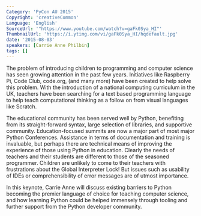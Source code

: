 ```yaml
---
Category: 'PyCon AU 2015'
Copyright: 'creativeCommon'
Language: 'English'
SourceUrl: '"https://www.youtube.com/watch?v=gaFk0Sya_HI"'
ThumbnailUrl: 'https://i.ytimg.com/vi/gaFk0Sya_HI/hqdefault.jpg'
date: '2015-08-03'
speakers: [Carrie Anne Philbin]
tags: []
---
```

The problem of introducing children to programming and computer science has seen growing attention in the past few years. Initiatives like Raspberry Pi, Code Club, code.org, (and many more) have been created to help solve this problem. With the introduction of a national computing curriculum in the UK, teachers have been searching for a text based programming language to help teach computational thinking as a follow on from visual languages like Scratch.

The educational community has been served well by Python, benefiting from its straight-forward syntax, large selection of libraries, and supportive community. Education-focused summits are now a major part of most major Python Conferences. Assistance in terms of documentation and training is invaluable, but perhaps there are technical means of improving the experience of those using Python in education. Clearly the needs of teachers and their students are different to those of the seasoned programmer. Children are unlikely to come to their teachers with frustrations about the Global Interpreter Lock! But issues such as usability of IDEs or comprehensibility of error messages are of utmost importance.

In this keynote, Carrie Anne will discuss existing barriers to Python becoming the premier language of choice for teaching computer science, and how learning Python could be helped immensely through tooling and further support from the Python developer community.